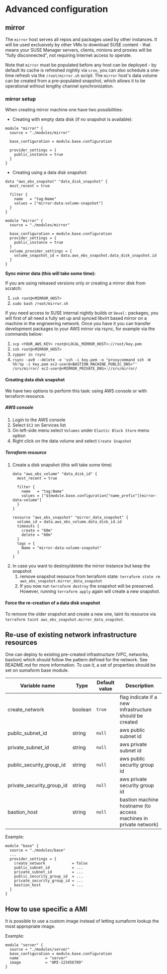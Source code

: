# Advanced configuration

## mirror

The `mirror` host serves all repos and packages used by other instances.
It will be used exclusively by other VMs to download SUSE content - that means your SUSE Manager servers, clients, minions and proxies will be "fully disconnected", not requiring Internet access to operate.

Note that `mirror` must be populated before any host can be deployed - by default its cache is refreshed nightly via `cron`, you can also schedule a one-time refresh via the `/root/mirror.sh` script.
The `mirror` host's data volume can be created from a pre-populated snapshot, which allows it to be operational without lengthy channel synchronization.

### mirror setup

When creating mirror machine one have two possibilities:

* Creating with empty data disk (if no snapshot is available):

```hcl
module "mirror" {
  source = "./modules/mirror"

  base_configuration = module.base.configuration

  provider_settings = {
    public_instance = true
  }
}
```

* Creating using a data disk snapshot:
```hcl
data "aws_ebs_snapshot" "data_disk_snapshot" {
  most_recent = true

  filter {
    name   = "tag:Name"
    values = ["mirror-data-volume-snapshot"]
  }
}

module "mirror" {
  source = "./modules/mirror"

  base_configuration = module.base.configuration
  provider_settings = {
    public_instance = true
  }
  volume_provider_settings = {
    volume_snapshot_id = data.aws_ebs_snapshot.data_disk_snapshot.id
  }
}
```

**Sync mirror data (this will take some time):**

   If you are using released versions only or creating a mirror disk from scratch:
   1. `ssh root@<MIRROR_HOST>`
   1. `sudo bash /root/mirror.sh`

If you need access to SUSE internal nightly builds or `Devel:` packages, you will first of all need a fully set up and synced libvirt based mirror on a machine in the engineering network.
Once you have it you can transfer development packages to your AWS mirror via rsync, for example via the commands below:
   1. `scp <YOUR_AWS_KEY> root@<LOCAL_MIRROR_HOST>://root/key.pem`
   2. `ssh root@<MIRROR_HOST>`
   3. `zypper in rsync`
   4. `rsync -av0 --delete -e 'ssh -i key.pem -o "proxycommand ssh -W %h:%p -i key.pem ec2-user@<BASTION_MACHINE_PUBLIC_DNS>"' /srv/mirror/ ec2-user@<MIRROR_PRIVATE_DNS>://srv/mirror/`

#### Creating data disk snapshot

We have two options to perform this task: using AWS console or with terraform resource.

##### AWS console
1. Login to the AWS console
2. Select `EC2` on Services list
3. On left-side menu select `Volumes` under `Elastic Block Store` menu option
4. Right click on the data volume and select `Create Snapshot`

##### Terraform resource
1. Create a disk snapshot (this will take some time)
    ```hcl
    data "aws_ebs_volume" "data_disk_id" {
      most_recent = true

      filter {
        name   = "tag:Name"
        values = ["${module.base.configuration["name_prefix"]}mirror-data-volume"]
      }
    }

    resource "aws_ebs_snapshot" "mirror_data_snapshot" {
      volume_id = data.aws_ebs_volume.data_disk_id.id
      timeouts {
        create = "60m"
        delete = "60m"
      }
      tags = {
        Name = "mirror-data-volume-snapshot"
      }
    }
    ```
2. In case you want to destroy/delete the mirror instance but keep the snapshot
    1. remove snapshot resource from terraform state: `terraform state rm aws_ebs_snapshot.mirror_data_snapshot`
    2. If you now run `terraform destroy` the snapshot will be preserved.
    However, running `terraform apply` again will create a new snapshot.

#### Force the re-creation of a data disk snapshot

To remove the older snapshot and create a new one, taint its resource via `terraform taint aws_ebs_snapshot.mirror_data_snapshot`.

## Re-use of existing network infrastructure resources

One can deploy to existing pre-created infrastructure (VPC, networks, bastion) which should follow the pattern defined for the network. See README.md for more information.
To use it, a set of properties should be set on sumaform base module.

| Variable name             | Type    | Default value | Description                                                      |
|---------------------------|---------|---------------|------------------------------------------------------------------|
| create_network            | boolean | `true`        | flag indicate if a new infrastructure should be created          |
| public_subnet_id          | string  | `null`        | aws public subnet id                                             |
| private_subnet_id         | string  | `null`        | aws private subnet id                                            |
| public_security_group_id  | string  | `null`        | aws public security group id                                     |
| private_security_group_id | string  | `null`        | aws private security group id                                    |
| bastion_host              | string  | `null`        | bastion machine hostname (to access machines in private network) |

Example:
```hcl
module "base" {
  source = "./modules/base"
  ...
  provider_settings = {
    create_network            = false
    public_subnet_id          = ...
    private_subnet_id         = ...
    public_security_group_id  = ...
    private_security_group_id = ...
    bastion_host              = ...
  }
}
```

## How to use specific a AMI

It is possible to use a custom image instead of letting sumaform lookup the most appropriate image.

Example:
```hcl
module "server" {
  source = "./modules/server"
  base_configuration = module.base.configuration
  name            = "server"
  image           = "AMI-123456789"
}
```
